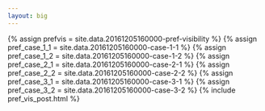```yaml
---
layout: big
---
```

{% assign prefvis = site.data.20161205160000-pref-visibility %}
{% assign pref_case_1_1 = site.data.20161205160000-case-1-1 %}
{% assign pref_case_1_2 = site.data.20161205160000-case-1-2 %}
{% assign pref_case_2_1 = site.data.20161205160000-case-2-1 %}
{% assign pref_case_2_2 = site.data.20161205160000-case-2-2 %}
{% assign pref_case_3_1 = site.data.20161205160000-case-3-1 %}
{% assign pref_case_3_2 = site.data.20161205160000-case-3-2 %}
{% include pref_vis_post.html %}
